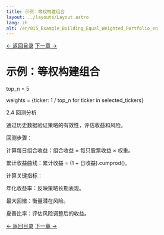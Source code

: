 ```yaml
---
title: 示例：等权构建组合
layout: ../layouts/Layout.astro
lang: zh
alt: /en/015_Example_Building_Equal_Weighted_Portfolio_en
---
```


<div class="top-nav">
  <a href="/">← 返回目录</a>
  <a href="/016_示例：回测收益曲线">下一章 →</a>
</div>

# 示例：等权构建组合

top_n = 5

weights = {ticker: 1 / top_n for ticker in selected_tickers}

2.4 回测分析

通过历史数据验证策略的有效性，评估收益和风险。

回测步骤：

计算每日组合收益：组合收益 = 每只股票收益 × 权重。

累计收益曲线：累计收益 = (1 + 日收益).cumprod()。

计算关键指标：

年化收益率：反映策略长期表现。

最大回撤：衡量潜在风险。

夏普比率：评估风险调整后的收益。

<!-- 图表占位：[示例：等权构建组合] -->

<div class="nav-links">
  <a href="/">← 返回目录</a>
  <a href="/016_示例：回测收益曲线">下一章 →</a>
</div>
